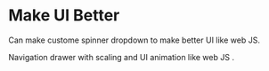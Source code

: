 # Make UI Better
Can make custome spinner dropdown to make better UI like web JS. 

Navigation drawer with scaling and UI animation like web JS .
